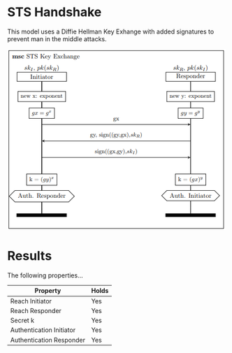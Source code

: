 
# STS Handshake

This model uses a Diffie Hellman Key Exhange with added signatures to prevent man in the middle attacks.

![MSC of ...](/msc/msc_sts.png)

# Results

The following properties...

| Property  | Holds |
| ------------- | ------------- |
| Reach Initiator | Yes  |
| Reach Responder | Yes  |
| Secret k | Yes  |
| Authentication Initiator | Yes  |
| Authentication Responder  | Yes  |
